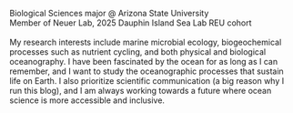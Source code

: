 Biological Sciences major @ Arizona State University <br>
Member of Neuer Lab, 2025 Dauphin Island Sea Lab REU cohort <br>
<br>
My research interests include marine microbial ecology, biogeochemical processes such  as nutrient cycling, and both physical and biological oceanography. I have been fascinated by the ocean for as long as I can remember, and I want to study the oceanographic processes that sustain life on Earth. I also prioritize scientific communication (a big reason why I run this blog), and I am always working towards a future where ocean science is more accessible and inclusive.
